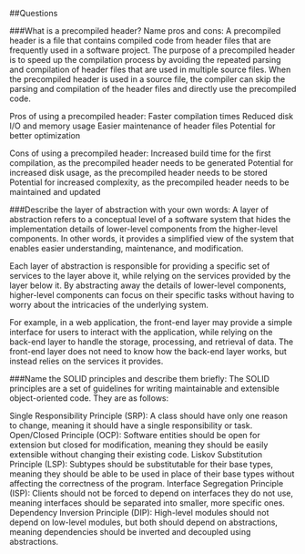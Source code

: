 ##Questions

###What is a precompiled header? Name pros and cons:
A precompiled header is a file that contains compiled code from header files that are frequently used in a software project. The purpose of a precompiled header is to speed up the compilation process by avoiding the repeated parsing and compilation of header files that are used in multiple source files. When the precompiled header is used in a source file, the compiler can skip the parsing and compilation of the header files and directly use the precompiled code.

Pros of using a precompiled header:
Faster compilation times
Reduced disk I/O and memory usage
Easier maintenance of header files
Potential for better optimization

Cons of using a precompiled header:
Increased build time for the first compilation, as the precompiled header needs to be generated
Potential for increased disk usage, as the precompiled header needs to be stored
Potential for increased complexity, as the precompiled header needs to be maintained and updated

###Describe the layer of abstraction with your own words:
A layer of abstraction refers to a conceptual level of a software system that hides the implementation details of lower-level components from the higher-level components. In other words, it provides a simplified view of the system that enables easier understanding, maintenance, and modification.

Each layer of abstraction is responsible for providing a specific set of services to the layer above it, while relying on the services provided by the layer below it. By abstracting away the details of lower-level components, higher-level components can focus on their specific tasks without having to worry about the intricacies of the underlying system.

For example, in a web application, the front-end layer may provide a simple interface for users to interact with the application, while relying on the back-end layer to handle the storage, processing, and retrieval of data. The front-end layer does not need to know how the back-end layer works, but instead relies on the services it provides.

###Name the SOLID principles and describe them briefly:
The SOLID principles are a set of guidelines for writing maintainable and extensible object-oriented code. They are as follows:

Single Responsibility Principle (SRP): A class should have only one reason to change, meaning it should have a single responsibility or task.
Open/Closed Principle (OCP): Software entities should be open for extension but closed for modification, meaning they should be easily extensible without changing their existing code.
Liskov Substitution Principle (LSP): Subtypes should be substitutable for their base types, meaning they should be able to be used in place of their base types without affecting the correctness of the program.
Interface Segregation Principle (ISP): Clients should not be forced to depend on interfaces they do not use, meaning interfaces should be separated into smaller, more specific ones.
Dependency Inversion Principle (DIP): High-level modules should not depend on low-level modules, but both should depend on abstractions, meaning dependencies should be inverted and decoupled using abstractions.